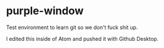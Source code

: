 # purple-window

Test environment to learn git so we don't fuck shit up.

I edited this inside of Atom and pushed it with Github Desktop.
